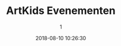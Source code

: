 ---
index: 5009
title: "ArtKids Evenementen"
subtitle: ""
author: 1
date: "2018-08-10 10:26:30"
date_gmt: "2018-08-10 08:26:30"
excerpt: ""
content: "<p>Here you will find all our ArtKids Events.<p>"
status: "publish"
comment_status: "closed"
name: "evenementen"
modified: "2018-09-27 15:44:31"
modified_gmt: "2018-09-27 13:44:31"
content_filtered: ""
parent: 0
guid: "https://www.artkidsfoundation.org/?page_id=5009"
type: "page"
comment_count: 0
categories: []
tags: []
---